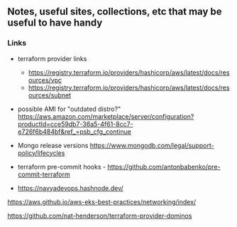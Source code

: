 ## Notes, useful sites, collections, etc that may be useful to have handy


### Links

- terraform provider links
    - https://registry.terraform.io/providers/hashicorp/aws/latest/docs/resources/vpc
    - https://registry.terraform.io/providers/hashicorp/aws/latest/docs/resources/subnet
- possible AMI for "outdated distro?" https://aws.amazon.com/marketplace/server/configuration?productId=cce59db7-36a5-4f61-8cc7-e726f6b484bf&ref_=psb_cfg_continue
- Mongo release versions https://www.mongodb.com/legal/support-policy/lifecycles

- terraform pre-commit hooks - https://github.com/antonbabenko/pre-commit-terraform

- https://navyadevops.hashnode.dev/



https://aws.github.io/aws-eks-best-practices/networking/index/

https://github.com/nat-henderson/terraform-provider-dominos